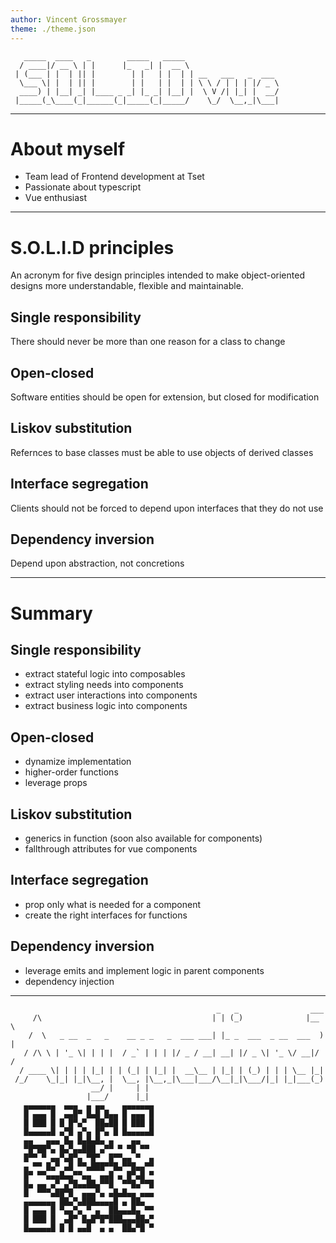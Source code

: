```yaml
---
author: Vincent Grossmayer
theme: ./theme.json
---
```


```
   _____  ____   _        _____   _____                     
  / ____|/ __ \ | |      |_   _| |  __ \                    
 | (___ | |  | || |        | |   | |  | | __   ___   _  ___ 
  \___ \| |  | || |        | |   | |  | | \ \ / | | | |/ _ \
  ____) | |__| _| |____ _ _| |_ _| |__| |  \ V /| |_| |  __/
 |_____(_\____(_|______(_|_____(_|_____/    \_/  \__,_|\___|
```

---

# About myself

- Team lead of Frontend development at Tset
- Passionate about typescript
- Vue enthusiast

---

# S.O.L.I.D principles

An acronym for five design principles intended to make object-oriented designs more understandable, flexible and maintainable.

## Single responsibility
There should never be more than one reason for a class to change

## Open-closed

Software entities should be open for extension, but closed for modification

## Liskov substitution

Refernces to base classes must be able to use objects of derived classes

## Interface segregation

Clients should not be forced to depend upon interfaces that they do not use

## Dependency inversion

Depend upon abstraction, not concretions

---
# Summary

## Single responsibility

- extract stateful logic into composables
- extract styling needs into components
- extract user interactions into components
- extract business logic into components

## Open-closed

- dynamize implementation
- higher-order functions
- leverage props

## Liskov substitution

- generics in function (soon also available for components)
- fallthrough attributes for vue components

## Interface segregation

- prop only what is needed for a component
- create the right interfaces for functions

## Dependency inversion

- leverage emits and implement logic in parent components
- dependency injection

---

```
                                              _   _                ___  
     /\                                      | | (_)              |__ \ 
    /  \   _ __  _   _    __ _ _   _  ___ ___| |_ _  ___  _ __  ___  ) |
   / /\ \ | '_ \| | | |  / _` | | | |/ _ / __| __| |/ _ \| '_ \/ __|/ / 
  / ____ \| | | | |_| | | (_| | |_| |  __\__ | |_| | (_) | | | \__ |_|  
 /_/    \_|_| |_|\__, |  \__, |\__,_|\___|___/\__|_|\___/|_| |_|___(_)  
                  __/ |     | |                                         
                 |___/      |_|                                         
   ▄▄▄▄▄▄▄  ▄▄▄  ▄ ▄▄    ▄▄▄▄▄▄▄  
   █ ▄▄▄ █  ▄▄█▀ █▄█ █▄▄ █ ▄▄▄ █  
   █ ███ █ █ █▀▄▀  ██▄██ █ ███ █  
   █▄▄▄▄▄█ ▄▀█ ▄▀▄ █▀▄ █ █▄▄▄▄▄█  
   ▄▄   ▄▄▄ █▄ █▄█▄█▄ ▄    ▄▄     
   ▀█▀██▀▄ █▄▀▄▄███ ▄▀▀ ▀ ▀█ ▀▀   
   █▀▀ ▀ ▄▄▀▄█▀▄ ▀█▀  █▀▀▄▄ ▀  ▄  
   ▄ ▀▀ █▄▀ ▄█ ▀▀▄███▀▀█▄▀▀█▄▄▀▀  
   █▀ ▀▀▄▄▄█▄▄▀▀▄▄  ▄▄█ ▄ █▀▄█ ▀  
   █▄ ▄▄ ▄▀ ▄▀█▄▄██▄▀▀█  ▀▀█▄▀▀█  
   █  ▀▀▀▄██▀█  ▄▄▄▀▄ ▄█▄█▄▄ ▄▄▄  
   ▄▄▄▄▄▄▄ ██▄▀▄███▄▄▄▄█ ▄ ██▄    
   █ ▄▄▄ █ ▀▄▄▀▄ ▀ ▄  ██▄▄▄█▄ ▀▀  
   █ ███ █  ▄█▀ █▄█▀█▀███▄▄▄██▄▀  
   █▄▄▄▄▄█ █ █ ▄▄█  ▄ ▄  ██▄▀█ ▀  
```